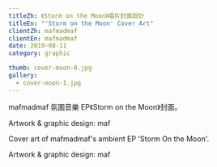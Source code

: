 ```yaml
---
titleZh: 《Storm on the Moon》唱片封面設計
titleEn: "'Storm on the Moon' Cover Art"
clientZh: mafmadmaf
clientEn: mafmadmaf
date: 2019-08-11
category: graphic

thumb: cover-moon-0.jpg
gallery:
  - cover-moon-1.jpg
---
```


mafmadmaf 氛圍音樂 EP《Storm on the Moon》封面。

Artwork & graphic design: maf

<!-- lang -->

Cover art of mafmadmaf's ambient EP 'Storm On the Moon'.

Artwork & graphic design: maf
